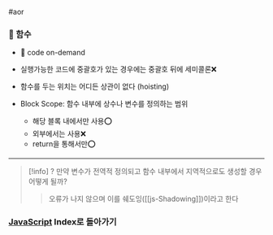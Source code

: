 #aor
### 📌 함수

- 📖 code on-demand

- 실행가능한 코드에 중괄호가 있는 경우에는 중괄호 뒤에 세미콜론❌
- 함수를 두는 위치는 어디든 상관이 없다 (hoisting)
- Block Scope: 함수 내부에 상수나 변수를 정의하는 범위
	- 해당 블록 내에서만 사용⭕️
	- 외부에서는 사용❌
	- return을 통해서만⭕️
----

>[!info] 
>? 만약 변수가 전역적 정의되고 함수 내부에서 지역적으로도 생성할 경우 어떻게 될까?
>>오류가 나지 않으며 이를 쉐도잉([[js-Shadowing]])이라고 한다

### [JavaScript](../../../Dev-Index/JavaScript.md) Index로 돌아가기